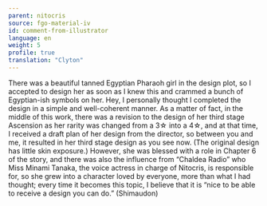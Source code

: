 ```yaml
---
parent: nitocris
source: fgo-material-iv
id: comment-from-illustrator
language: en
weight: 5
profile: true
translation: "Clyton"
---
```


There was a beautiful tanned Egyptian Pharaoh girl in the design plot, so I accepted to design her as soon as I knew this and crammed a bunch of Egyptian-ish symbols on her. Hey, I personally thought I completed the design in a simple and well-coherent manner. As a matter of fact, in the middle of this work, there was a revision to the design of her third stage Ascension as her rarity was changed from a 3☆ into a 4☆, and at that time, I received a draft plan of her design from the director, so between you and me, it resulted in her third stage design as you see now. (The original design has little skin exposure.) However, she was blessed with a role in Chapter 6 of the story, and there was also the influence from “Chaldea Radio” who Miss Minami Tanaka, the voice actress in charge of Nitocris, is responsible for, so she grew into a character loved by everyone, more than what I had thought; every time it becomes this topic, I believe that it is “nice to be able to receive a design you can do.” (Shimaudon)
